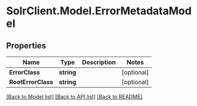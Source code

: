 # SolrClient.Model.ErrorMetadataModel

## Properties

Name | Type | Description | Notes
------------ | ------------- | ------------- | -------------
**ErrorClass** | **string** |  | [optional] 
**RootErrorClass** | **string** |  | [optional] 

[[Back to Model list]](../README.md#documentation-for-models) [[Back to API list]](../README.md#documentation-for-api-endpoints) [[Back to README]](../README.md)

